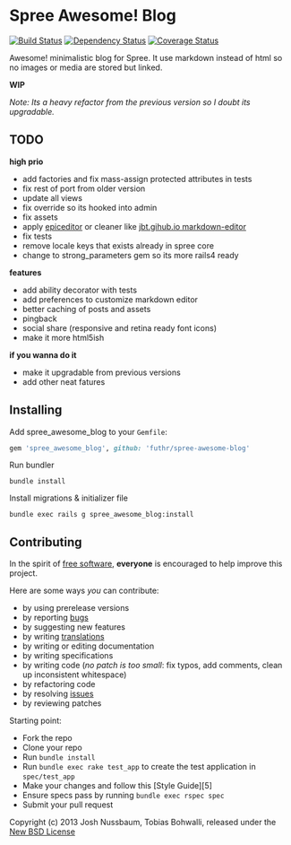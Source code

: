# Spree Awesome! Blog

[![Build Status](https://secure.travis-ci.org/futhr/spree-awesome-blog.png?branch=master)](http://travis-ci.org/futhr/spree-awesome-blog)
[![Dependency Status](https://gemnasium.com/futhr/spree-awesome-blog.png)](https://gemnasium.com/futhr/spree-awesome-blog)
[![Coverage Status](https://coveralls.io/repos/futhr/spree-awesome-blog/badge.png?branch=master)](https://coveralls.io/r/futhr/spree-awesome-blog)

Awesome! minimalistic blog for Spree. It use markdown instead of html so no images or media are stored but linked.

**WIP**

_Note: Its a heavy refactor from the previous version so I doubt its upgradable._

## TODO

**high prio**

* add factories and fix mass-assign protected attributes in tests
* fix rest of port from older version
* update all views
* fix override so its hooked into admin
* fix assets
* apply [epiceditor][1] or cleaner like [jbt.gihub.io markdown-editor][7]
* fix tests
* remove locale keys that exists already in spree core
* change to strong_parameters gem so its more rails4 ready

**features**

* add ability decorator with tests
* add preferences to customize markdown editor
* better caching of posts and assets
* pingback
* social share (responsive and retina ready font icons)
* make it more html5ish

**if you wanna do it**

* make it upgradable from previous versions
* add other neat fatures

## Installing

Add spree_awesome_blog to your `Gemfile`:
```ruby
gem 'spree_awesome_blog', github: 'futhr/spree-awesome-blog'
```

Run bundler

    bundle install

Install migrations & initializer file

    bundle exec rails g spree_awesome_blog:install

## Contributing

In the spirit of [free software][2], **everyone** is encouraged to help improve this project.

Here are some ways *you* can contribute:

* by using prerelease versions
* by reporting [bugs][3]
* by suggesting new features
* by writing [translations][4]
* by writing or editing documentation
* by writing specifications
* by writing code (*no patch is too small*: fix typos, add comments, clean up inconsistent whitespace)
* by refactoring code
* by resolving [issues][3]
* by reviewing patches

Starting point:

* Fork the repo
* Clone your repo
* Run `bundle install`
* Run `bundle exec rake test_app` to create the test application in `spec/test_app`
* Make your changes and follow this [Style Guide][5]
* Ensure specs pass by running `bundle exec rspec spec`
* Submit your pull request

Copyright (c) 2013 Josh Nussbaum, Tobias Bohwalli, released under the [New BSD License][6]

[1]: http://epiceditor.com
[2]: http://www.fsf.org/licensing/essays/free-sw.html
[3]: https://github.com/futhr/spree-awesome-blog/issues
[4]: https://localeapp.com
[4]: https://github.com/thoughtbot/guides
[6]: https://github.com/futhr/spree-awesome-blog/tree/master/LICENSE
[7]: http://jbt.github.io/markdown-editor
